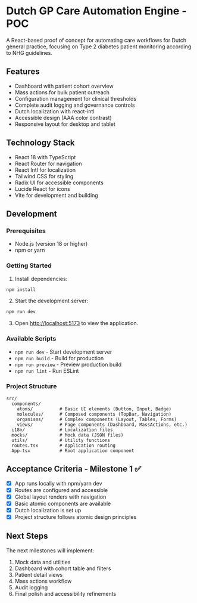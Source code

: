 # Dutch GP Care Automation Engine - POC

A React-based proof of concept for automating care workflows for Dutch general practice, focusing on Type 2 diabetes patient monitoring according to NHG guidelines.

## Features

- Dashboard with patient cohort overview
- Mass actions for bulk patient outreach
- Configuration management for clinical thresholds
- Complete audit logging and governance controls
- Dutch localization with react-intl
- Accessible design (AAA color contrast)
- Responsive layout for desktop and tablet

## Technology Stack

- React 18 with TypeScript
- React Router for navigation
- React Intl for localization
- Tailwind CSS for styling
- Radix UI for accessible components
- Lucide React for icons
- Vite for development and building

## Development

### Prerequisites

- Node.js (version 18 or higher)
- npm or yarn

### Getting Started

1. Install dependencies:
```bash
npm install
```

2. Start the development server:
```bash
npm run dev
```

3. Open [http://localhost:5173](http://localhost:5173) to view the application.

### Available Scripts

- `npm run dev` - Start development server
- `npm run build` - Build for production
- `npm run preview` - Preview production build
- `npm run lint` - Run ESLint

### Project Structure

```
src/
  components/
    atoms/          # Basic UI elements (Button, Input, Badge)
    molecules/      # Composed components (TopBar, Navigation)
    organisms/      # Complex components (Layout, Tables, Forms)
    views/          # Page components (Dashboard, MassActions, etc.)
  i18n/             # Localization files
  mocks/            # Mock data (JSON files)
  utils/            # Utility functions
  routes.tsx        # Application routing
  App.tsx           # Root application component
```

## Acceptance Criteria - Milestone 1 ✅

- [x] App runs locally with npm/yarn dev
- [x] Routes are configured and accessible
- [x] Global layout renders with navigation
- [x] Basic atomic components are available
- [x] Dutch localization is set up
- [x] Project structure follows atomic design principles

## Next Steps

The next milestones will implement:
1. Mock data and utilities
2. Dashboard with cohort table and filters
3. Patient detail views
4. Mass actions workflow
5. Audit logging
6. Final polish and accessibility refinements